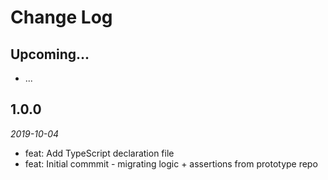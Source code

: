 # Change Log

## Upcoming...

- ... <!-- Add new lines here. Version number will be decided later -->

## 1.0.0

_2019-10-04_

- feat: Add TypeScript declaration file
- feat: Initial commmit - migrating logic + assertions from prototype repo
